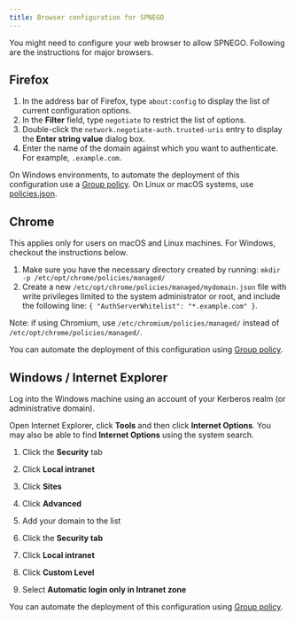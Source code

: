 ```yaml
---
title: Browser configuration for SPNEGO
---
```


You might need to configure your web browser to allow SPNEGO. Following are the instructions for major browsers.

## Firefox

1.  In the address bar of Firefox, type `about:config` to display the list of current configuration options.
2.  In the **Filter** field, type `negotiate` to restrict the list of options.
3.  Double-click the `network.negotiate-auth.trusted-uris` entry to display the **Enter string value** dialog box.
4.  Enter the name of the domain against which you want to authenticate. For example, `.example.com`.

On Windows environments, to automate the deployment of this configuration use a [Group policy](https://support.mozilla.org/en-US/kb/customizing-firefox-using-group-policy-windows). On Linux or macOS systems, use [policies.json](https://support.mozilla.org/en-US/kb/customizing-firefox-using-policiesjson).

## Chrome

This applies only for users on macOS and Linux machines. For Windows, checkout the instructions below.

1. Make sure you have the necessary directory created by running: `mkdir -p /etc/opt/chrome/policies/managed/`
2. Create a new `/etc/opt/chrome/policies/managed/mydomain.json` file with write privileges limited to the system administrator or root, and include the following line: `{ "AuthServerWhitelist": "*.example.com" }`.

Note: if using Chromium, use `/etc/chromium/policies/managed/` instead of `/etc/opt/chrome/policies/managed/`.

You can automate the deployment of this configuration using [Group policy](https://support.google.com/chrome/a/answer/187202).

## Windows / Internet Explorer

Log into the Windows machine using an account of your Kerberos realm (or administrative domain).

Open Internet Explorer, click **Tools** and then click **Internet Options**. You may also be able to find **Internet Options** using the system search.

1. Click the **Security** tab
2. Click **Local intranet**
3. Click **Sites**
4. Click **Advanced**
5. Add your domain to the list

6. Click the **Security tab**
7. Click **Local intranet**
8. Click **Custom Level**
9. Select **Automatic login only in Intranet zone**

You can automate the deployment of this configuration using [Group policy](https://learn.microsoft.com/en-us/previous-versions/troubleshoot/browsers/administration/how-to-configure-group-policy-preference-settings).
